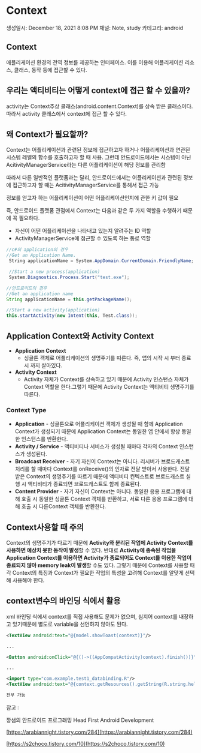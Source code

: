 # Context

생성일시: December 18, 2021 8:08 PM
채널: Note, study
카테고리: android

## Context

애플리케이션 환경의 전역 정보를 제공하는 인터페이스. 이를 이용해 어플리케이션 리소스, 클래스, 동작 등에 접근할 수 있다.

## 우리는 액티비티는 어떻게 context에 접근 할 수 있을까?

activity는 Context추상 클래스(android.content.Context)를 상속 받은 클래스이다. 따라서 activity 클래스에서 context에 접근 할 수 있다.

## 왜 Context가 필요할까?

Context는 어플리케이션과 관련된 정보에 접근하고자 하거나 어플리케이션과 연관된 시스템 레벨의 함수를 호출하고자 할 때 사용. 그런데 안드로이드에서는 시스템이 아닌 AcitivityManagerService라는 다른 어플리케이션이 해당 정보를 관리함

따라서 다른 일반적인 플랫폼과는 달리, 안드로이드에서는 어플리케이션과 관련된 정보에 접근하고자 할 때는 AcitivityManagerService를 통해서 접근 가능

정보를 얻고자 하는 어플리케이션이 어떤 어플리케이션인지에 관한 키 값이 필요

즉, 안드로이드 플랫폼 관점에서 Context는 다음과 같은 두 가지 역할을 수행하기 때문에 꼭 필요하다.

- 자신이 어떤 어플리케이션을 나타내고 있는지 알려주는 ID 역할
- ActivityManagerService에 접근할 수 있도록 하는 통로 역할

```csharp
//c#의 application의 경우
//Get an Application Name.
 String applicationName = System.AppDomain.CurrentDomain.FriendlyName;

 //Start a new process(application)
 System.Diagnostics.Process.Start("test.exe");
```

```java
//안드로이드의 경우
//Get an application name
String applicationName = this.getPackageName();

//Start a new activity(application)
this.startActivity(new Intent(this, Test.class));
```

## Application Context와 Activity Context

- **Application Context**
    - 싱글톤 객체로 어플리케이션의 생명주기를 따른다. 즉, 앱의 시작 시 부터 종료 시 까지 살아있다.
- **Activity Context**
    - Activity 자체가 Context를 상속하고 있기 때문에 Activity 인스턴스 자체가 Context 역할을 한다.그렇기 때문에 Activity Context는 액티비티 생명주기를 따른다.
    

### **Context Type**

- **Application** - 싱글톤으로 어플리케이션 객체가 생성될 때 함께 Application Context가 생성되기 때문에 Application Context는 동일한 앱 안에서 항상 동일한 인스턴스를 반환한다.
- **Activity / Service** - 액티비티나 서비스가 생성될 때마다 각자의 Context 인스턴스가 생성된다.
- **Broadcast Receiver** - 자기 자신이 Context는 아니다. 리시버가 브로드캐스트 처리를 할 때마다 Context를 onReceive()의 인자로 전달 받아서 사용한다. 전달 받은 Context의 생명주기를 따르기 때문에 액티비티 컨텍스트로 브로드캐스트 실행 시 액티비티가 종료되면 브로드캐스트도 함께 종료된다.
- **Content Provider** - 자기 자신이 Context는 아니다. 동일한 응용 프로그램에 대해 호출 시 동일한 싱글톤 Context 객체를 반환하고, 서로 다른 응용 프로그램에 대해 호출 시 다른Context 객체를 반환한다.

## Context사용할 때 주의

Context의 생명주기가 다르기 때문에 **Activity와 분리된 작업에 Activity Context를 사용하면 예상치 못한 동작이 발생**할 수 있다. 반대로 **Activity에 종속된 작업을 Application Context를 이용하면 Activity가 종료되어도 Context를 이용한 작업이 종료되지 않아 memory leak이 발생**할 수도 있다. 그렇기 때문에 Context를 사용할 때 각 Context의 특징과 Context가 필요한 작업의 특성을 고려해 Context를 알맞게 선택해 사용해야 한다.

## context변수의 바인딩 식에서 활용

xml 바인딩 식에서 context를 직접 사용해도 문제가 없으며, 심지어 context를 내장하고 있기때문에 별도로 variable을 선언하지 않아도 된다.

```xml
<TextView android:text="@{model.showToast(context)}"/>

...

<Button android:onClick="@{()->((AppCompatActivity)context).finish())}"/>

...

<import type="com.example.test1_databinding.R"/>
<TextView android:text="@{context.getResources().getString(R.string.hello)}"/>

전부 가능
```

참고 : 

깡샘의 안드로이드 프로그래밍
Head First Android Development

[https://arabiannight.tistory.com/284](https://arabiannight.tistory.com/284)

[https://s2choco.tistory.com/10](https://s2choco.tistory.com/10)
